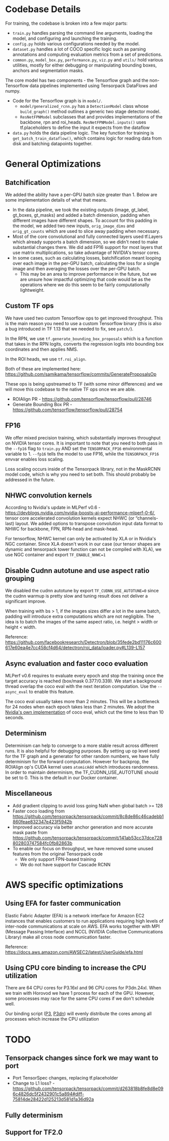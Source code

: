 # Codebase Details

For training, the codebase is broken into a few major parts:

- `train.py` handles parsing the command line arguments, loading the model, and configuring and launching the training.
- `config.py` holds various configurations needed by the model.
- `dataset.py` handles a lot of COCO specific logic such as parsing annotations and computing evaluation metrics from a set of predictions.
- `common.py`, `model_box.py`, `performance.py`, `viz.py` and `utils/` hold various utilities, mostly for either debugging or manipulating bounding boxes, anchors and segmentation masks.

The core model has two components - the Tensorflow graph and the non-Tensorflow data pipelines implemented using Tensorpack DataFlows and numpy.

- Code for the Tensorflow graph is in `model/`.
    - `model/generalized_rcnn.py` has a `DetectionModel` class whose `build_graph()` method outlines a generic two stage detector model.
    - `ResNetFPNModel` subclasses that and provides implementations of the backbone, rpn and roi_heads. `ResNetFPNModel.inputs()` uses tf.placeholders to define the input it expects from the dataflow
- `data.py` holds the data pipeline logic. The key function for training is `get_batch_train_dataflow()`, which contains logic for reading data from disk and batching datapoints together.

# General Optimizations

## Batchification

We added the ability have a per-GPU batch size greater than 1. Below are some implementation details of what that means.

- In the data pipeline, we took the existing outputs (image, gt_label, gt_boxes, gt_masks) and added a batch dimension, padding when different images have different shapes. To account for this padding in the model, we added two new inputs, `orig_image_dims` and `orig_gt_counts` which are used to slice away padding when necessary.
- Most of the core convolutional and fully connected layers used tf.Layers which already supports a batch dimension, so we didn't need to make substantial changes there. We did add FP16 support for most layers that use matrix multiplications, so take advantage of NVIDIA's tensor cores.
- In some cases, such as calculating losses, batchification meant looping over each image in the per-GPU batch, calculating the loss for a single image and then averaging the losses over the per-GPU batch.
    - This may be an area to improve performance in the future, but we are unsure how impactful optimizing that code would be as the operations where we do this seem to be fairly computationally lightweight.

## Custom TF ops

We have used two custom Tensorflow ops to get improved throughput. This is the main reason you need to use a custom Tensorflow binary (this is also a bug introduced in TF 1.13 that we needed to fix, see `patch/`).

In the RPN, we use `tf.generate_bounding_box_proposals` which is a function that takes in the RPN logits, converts the regression logits into bounding box coordinates and then applies NMS.

In the ROI heads, we use `tf.roi_align`.

Both of these are implemented here: https://github.com/samikama/tensorflow/commits/GenerateProposalsOp

These ops is being upstreamed to TF (with some minor differences) and we will move this codebase to the native TF ops once we are able.

- ROIAlign PR - https://github.com/tensorflow/tensorflow/pull/28746
- Generate Bounding Box PR - https://github.com/tensorflow/tensorflow/pull/28754

## FP16

We offer mixed precision training, which substantially improves throughput on NVIDIA tensor cores. It is important to note that you need to both pass in the `--fp16` flag to `train.py` AND set the `TENSORPACK_FP16` environmental variable to 1. `--fp16` tells the model to use FP16, while the `TENSORPACK_FP16` envvar enables loss scaling.

Loss scaling occurs inside of the Tensorpack library, not in the MaskRCNN model code, which is why you need to set both. This should probably be addressed in the future.

## NHWC convolution kernels

According to Nvidia's update in MLPerf v0.6 - https://devblogs.nvidia.com/nvidia-boosts-ai-performance-mlperf-0-6/, tensor core accelerated convolution kernels expect NHWC (or “channels-last) layout. We added options to transpose convolution input data format to NHWC for backbone, FPN, RPN-head and mask-head.

For tensorflow, NHWC kernel can only be activated by XLA or in Nvidia's NGC container. Since XLA doesn't work in our case (our tensor shapes are dynamic and tensorpack tower function can not be compiled with XLA), we use NGC container and export `TF_ENABLE_NHWC=1`

## Disable Cudnn autotune and use aspect ratio grouping

We disabled the cudnn autotune by export `TF_CUDNN_USE_AUTOTUNE=0` since the cudnn warmup is pretty slow and tuning result does not deliver a significant improve.

When training with bs > 1, if the images sizes differ a lot in the same batch, padding will introduce extra computations which are not negligible. The idea is to batch the images of the same aspect ratio, i.e. height > width or height < width.

Reference: https://github.com/facebookresearch/Detectron/blob/35fede2bd11176c600617e60ea4e7cc458cf4d64/detectron/roi_data/loader.py#L139-L157

## Async evaluation and faster coco evaluation

MLPerf v0.6 requires to evaluate every epoch and stop the training once the target accuracy is reached (box/mask 0.377/0.339). We start a background thread overlap the coco eval with the next iteration computation. Use the `--async_eval` to enable this feature.

The coco eval usually takes more than 2 minutes. This will be a bottleneck for 24 nodes when each epoch takes less than 2 minutes. We adopt the [Nvidia's own implementation](https://github.com/NVIDIA/cocoapi/) of coco eval, which cut the time to less than 10 seconds.

## Determinism

Determinism can help to converge to a more stable result across different runs. It is also helpful for debugging purposes. By setting up op level seed for the TF graph and a generator for other random numbers, we have fully determinism for the forward computation. However for backprop, the ROIAlign op's CUDA kernel uses `atomicAdd` which introduces randomness. In order to maintain determinism, the TF_CUDNN_USE_AUTOTUNE should be set to 0. This is the default in our Docker container.

## Miscellaneous
 - Add gradient clipping to avoid loss going NaN when global batch >= 128
 - Faster coco loading from https://github.com/tensorpack/tensorpack/commit/8c8de86c46cadebb1860feae832347e423f5942b
 - Improved accuracy via better anchor generation and more accurate mask paste from https://github.com/tensorpack/tensorpack/commit/141ab53cc37dce728802803747584fc0fb82863b
 - To enable our focus on throughput, we have removed some unused features from the original Tensorpack code
    - We only support FPN-based training
    - We do not have support for Cascade RCNN

# AWS specific optimizations

## Using EFA for faster communication

Elastic Fabric Adapter (EFA) is a network interface for Amazon EC2 instances that enables customers to run applications requiring high levels of inter-node communications at scale on AWS. EFA works together with MPI (Message Passing Interface) and NCCL (NVIDIA Collective Communications Library) make all cross node communication faster.

Reference: https://docs.aws.amazon.com/AWSEC2/latest/UserGuide/efa.html

## Using CPU core binding to increase the CPU utilization

There are 64 CPU cores for P3.16xl and 96 CPU cores for P3dn.24xl. When we train with Horovod we have 1 process for each of the GPU. However, some processes may race for the same CPU cores if we don't schedule well.

Our binding script ([P3](https://github.com/aws-samples/mask-rcnn-tensorflow/blob/master/infra/docker/ompi_bind_p3_16.sh), [P3dn](https://github.com/aws-samples/mask-rcnn-tensorflow/blob/master/infra/docker/ompi_bind_p3dn.sh)) will evenly distribute the cores among all processes which increase the CPU utilization

# TODO

## Tensorpack changes since fork we may want to port
- Port TensorSpec changes, replacing tf.placeholder
- Change to L1 loss? - https://github.com/tensorpack/tensorpack/commit/d263818b8fe8d8e096c4826dc5f2432901c5a894#diff-75814de28422d125213d581d1a36d92a

## Fully determinism

## Support for TF2.0
